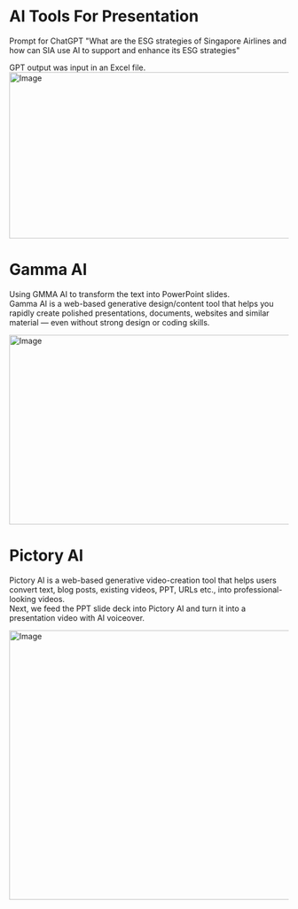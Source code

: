 # AI Tools For Presentation  

Prompt for ChatGPT
"What are the ESG strategies of Singapore Airlines and how can SIA use AI to support and enhance its ESG strategies"  

GPT output was input in an Excel file.  
<img width="700" height="300" alt="Image" src="https://github.com/user-attachments/assets/81a11833-5381-4db0-868d-b844129cb924" />  

# Gamma AI  
Using GMMA AI to transform the text into PowerPoint slides.  
Gamma AI is a web-based generative design/content tool that helps you rapidly create polished presentations, documents, websites and similar material — even without strong design or coding skills.  

<img width="650" height="342" alt="Image" src="https://github.com/user-attachments/assets/e4c4936f-628b-4ec9-90a4-6b064f8d1014" />

# Pictory AI  
Pictory AI is a web-based generative video-creation tool that helps users convert text, blog posts, existing videos, PPT, URLs etc., into professional-looking videos.  
Next, we feed the PPT slide deck into Pictory AI and turn it into a presentation video with AI voiceover.  

[<img width="700" height="486" alt="Image" src="https://github.com/user-attachments/assets/3151205e-988e-42ce-bb6d-0bd7b559fdea" />](https://video.pictory.ai/v2/preview/20251025052709770411af6c48fe24a6da8bf21284bfcab30)
